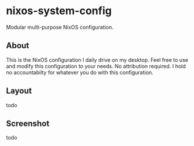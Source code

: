 # nixos-system-config
Modular multi-purpose NixOS configuration.

## About
This is the NixOS configuration I daily drive on my desktop. Feel free to use
and modify this configuration to your needs. No attribution required. I hold no
accountabilty for whatever you do with this configuration.

## Layout
todo

## Screenshot
todo
